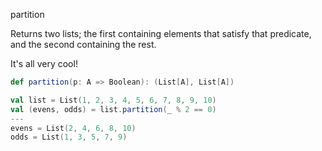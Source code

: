 partition

Returns two lists; the first containing elements that satisfy that predicate, and the second containing the rest.

It's all very cool!

```scala
def partition(p: A => Boolean): (List[A], List[A])
```

```scala
val list = List(1, 2, 3, 4, 5, 6, 7, 8, 9, 10)
val (evens, odds) = list.partition(_ % 2 == 0)
---
evens = List(2, 4, 6, 8, 10)
odds = List(1, 3, 5, 7, 9)
```
